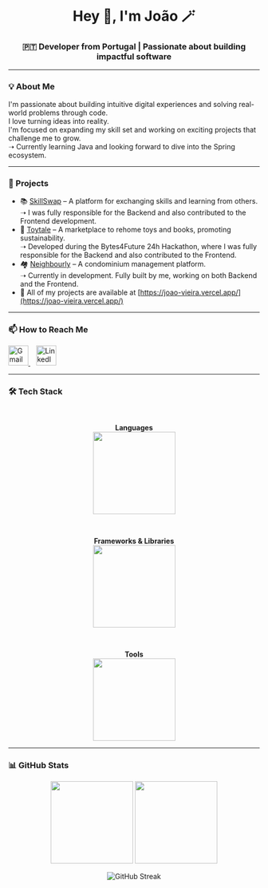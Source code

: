 <h1 align="center">Hey 👋, I'm João 🪄</h1>
<h3 align="center">🇵🇹 Developer from Portugal | Passionate about building impactful software</h3>


---

### 💡 About Me

I'm passionate about building intuitive digital experiences and solving real-world problems through code. <br>
I love turning ideas into reality. <br>
I'm focused on expanding my skill set and working on exciting projects that challenge me to grow. <br> ➝ Currently learning Java and looking forward to dive into the Spring ecosystem.

---

### 🔭  Projects

- 📚 [SkillSwap](https://github.com/joaovieira77/FinalProjectB4F) – A platform for exchanging skills and learning from others. <br> ➝ I was fully responsible for the Backend and also contributed to the Frontend development.
- 🧸 [Toytale](https://github.com/joaovieira77/toytale) – A marketplace to rehome toys and books, promoting sustainability. <br> ➝ Developed during the Bytes4Future 24h Hackathon, where I was fully responsible for the Backend and also contributed to the Frontend.
- 🏘 [Neighbourly](https://github.com/joaovieira77/Neighbourly) – A condominium management platform. <br> ➝ Currently in development. Fully built by me, working on both Backend and the Frontend.  
- 🚀 All of my projects are available at [https://joao-vieira.vercel.app/](https://joao-vieira.vercel.app/)

---

### 📫 How to Reach Me

<p align="left">
  <a href="mailto:joao7vieira@gmail.com" target="_blank" rel="noopener noreferrer">
    <img src="https://www.svgrepo.com/show/303161/gmail-icon-logo.svg" alt="Gmail" width="40" height="40"/>
  </a>
  &nbsp;&nbsp; 
  <a href="https://linkedin.com/in/joaovieira01/" target="_blank" rel="noopener noreferrer">
    <img src="https://raw.githubusercontent.com/rahuldkjain/github-profile-readme-generator/master/src/images/icons/Social/linked-in-alt.svg" alt="LinkedIn" width="40" height="40"/>
  </a>
</p>


---

<h3>🛠️ Tech Stack</h3>

<br>

<p align="center"><b>Languages</b><br>
  <img src="https://skillicons.dev/icons?i=js,ts,java,html,css" height="165"/>
</p>

<br>

<p align="center"><b>Frameworks & Libraries</b><br>
  <img src="https://skillicons.dev/icons?i=react,nextjs,vuejs,vite,tailwind,nodejs,express,mongodb" height="165"/>
</p>

<br>

<p align="center"><b>Tools</b><br>
  <img src="https://skillicons.dev/icons?i=git,postman,figma" height="165"/>
</p>




---


### 📊 GitHub Stats
<p align="center">
  <img src="https://github-readme-stats.vercel.app/api?username=joaovieira77&show_icons=true&hide_title=true&hide_border=false&theme=onedark" height="165" />
  <img src="https://github-readme-stats.vercel.app/api/top-langs/?username=joaovieira77&layout=compact&hide_border=false&theme=onedark" height="165" />
</p>



<p align="center">
  <img src="https://streak-stats.demolab.com?user=joaovieira77&theme=onedark&hide_border=false" alt="GitHub Streak"/>
</p>


